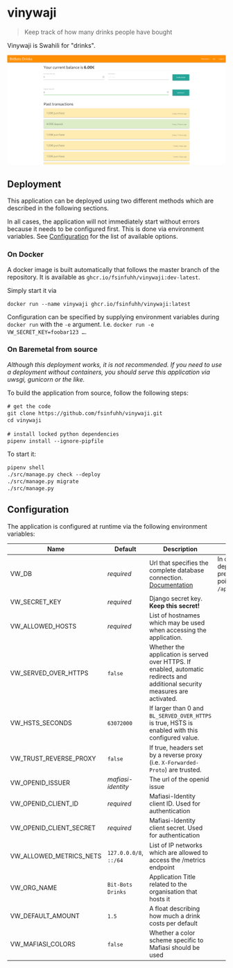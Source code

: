 # vinywaji

> Keep track of how many drinks people have bought

Vinywaji is Swahili for "drinks".

![screenshot](.screenshot.png)

## Deployment

This application can be deployed using two different methods which are described in the following sections.

In all cases, the application will not immediately start without errors because it needs to be configured first.
This is done via environment variables.
See [Configuration](#configuration) for the list of available options.

### On Docker

A docker image is built automatically that follows the master branch of the repository.
It is available as `ghcr.io/fsinfuhh/vinywaji:dev-latest`.

Simply start it via

```shell
docker run --name vinywaji ghcr.io/fsinfuhh/vinywaji:latest
```

Configuration can be specified by supplying environment variables during `docker run` with the `-e` argument.
I.e. `docker run -e VW_SECRET_KEY=foobar123 …`.

### On Baremetal from source

*Although this deployment works, it is not recommended. If you need to use a deployment without containers, you should
serve this application via uwsgi, gunicorn or the like.*

To build the application from source, follow the following steps:

```shell
# get the code
git clone https://github.com/fsinfuhh/vinywaji.git
cd vinywaji

# install locked python dependencies
pipenv install --ignore-pipfile
```

To start it:

```shell
pipenv shell
./src/manage.py check --deploy
./src/manage.py migrate
./src/manage.py
```

## Configuration

The application is configured at runtime via the following environment variables:

| Name                     | Default                | Description                                                                                                                   | Notes                                                                                                                                                                       |
|--------------------------|------------------------|-------------------------------------------------------------------------------------------------------------------------------|-----------------------------------------------------------------------------------------------------------------------------------------------------------------------------|
| VW_DB                    | *required*             | Url that specifies the complete database connection. [Documentation](https://pypi.org/project/dj-database-url/)               | In container based deployments this preconfigured to point to `/app/data/db.sqlite`                                                                                         |
| VW_SECRET_KEY            | *required*             | Django secret key. **Keep this secret!**                                                                                      |                                                                                                                                                                             |
| VW_ALLOWED_HOSTS         | *required*             | List of hostnames which may be used when accessing the application.                                                           |                                                                                                                                                                             |
| VW_SERVED_OVER_HTTPS     | `false`                | Whether the application is served over HTTPS. If enabled, automatic redirects and additional security measures are activated. |                                                                                                                                                                             |
| VW_HSTS_SECONDS          | `63072000`             | If larger than 0 and `BL_SERVED_OVER_HTTPS` is true, HSTS is enabled with this configured value.                              |                                                                                                                                                                             |
| VW_TRUST_REVERSE_PROXY   | `false`                | If true, headers set by a reverse proxy (i.e. `X-Forwarded-Proto`) are trusted.                                               |                                                                                                                                                                             |
| VW_OPENID_ISSUER         | *mafiasi-identity*     | The url of the openid issue                                                                                                   |                                                                                                                                                                             |
| VW_OPENID_CLIENT_ID      | *required*             | Mafiasi-Identity client ID. Used for authentication                                                                           |                                                                                                                                                                             |
| VW_OPENID_CLIENT_SECRET  | *required*             | Mafiasi-Identity client secret. Used for authentication                                                                       |                                                                                                                                                                             |
| VW_ALLOWED_METRICS_NETS  | `127.0.0.0/8`, `::/64` | List of IP networks which are allowed to access the /metrics endpoint                                                         |                                                                                                                                                                             |
| VW_ORG_NAME              | `Bit-Bots Drinks`      | Application Title related to the organisation that hosts it                                                                   |                                                                                                                                                                             |
| VW_DEFAULT_AMOUNT        | `1.5`                  | A float describing how much a drink costs per default                                                                         |                                                                                                                                                                             |
| VW_MAFIASI_COLORS        | `false`                | Whether a color scheme specific to Mafiasi should be used                                                                     |                                                                                                                                                                             |
